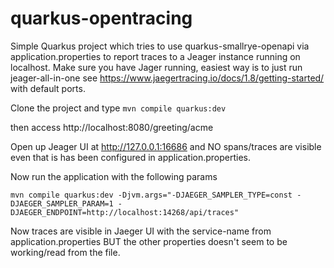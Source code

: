 # quarkus-opentracing
Simple Quarkus project which tries to use quarkus-smallrye-openapi via application.properties to report traces to a Jeager instance running on localhost. 
Make sure you have Jager running, easiest way is to just run jeager-all-in-one see https://www.jaegertracing.io/docs/1.8/getting-started/  with default ports.

Clone the project and type
```mvn compile quarkus:dev```

then access http://localhost:8080/greeting/acme

Open up Jeager UI at http://127.0.0.1:16686 and NO spans/traces are visible even that is has been configured in application.properties.

Now run the application with the following params

```mvn compile quarkus:dev -Djvm.args="-DJAEGER_SAMPLER_TYPE=const -DJAEGER_SAMPLER_PARAM=1 -DJAEGER_ENDPOINT=http://localhost:14268/api/traces"```

Now traces are visible in Jaeger UI with the service-name from application.properties BUT the other properties doesn't seem to be working/read from the file.


